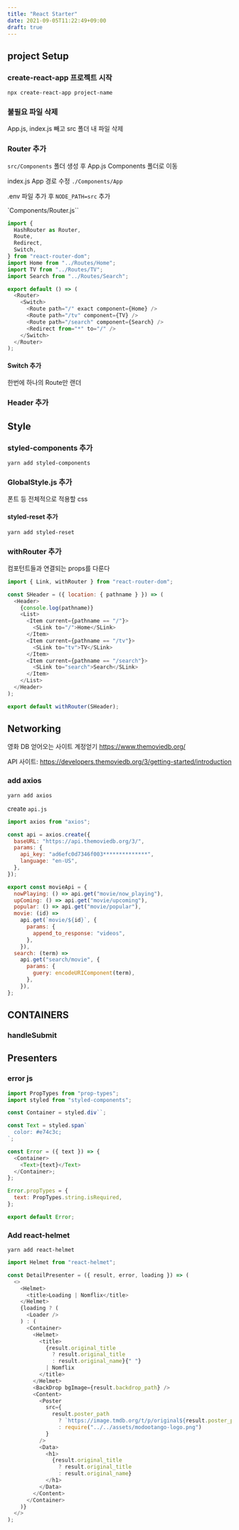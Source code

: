 ```yaml
---
title: "React Starter"
date: 2021-09-05T11:22:49+09:00
draft: true
---
```


## project Setup

### create-react-app 프로젝트 시작

`npx create-react-app project-name`

### 불필요 파일 삭제

App.js, index.js 빼고 src 폴더 내 파일 삭제

### Router 추가

`src/Components` 폴더 생성 후 App.js Components 폴더로 이동

index.js App 경로 수정 `./Components/App`

.env 파일 추가 후 `NODE_PATH=src` 추가

`Components/Router.js``

```javascript
import {
  HashRouter as Router,
  Route,
  Redirect,
  Switch,
} from "react-router-dom";
import Home from "../Routes/Home";
import TV from "../Routes/TV";
import Search from "../Routes/Search";

export default () => (
  <Router>
    <Switch>
      <Route path="/" exact component={Home} />
      <Route path="/tv" component={TV} />
      <Route path="/search" component={Search} />
      <Redirect from="*" to="/" />
    </Switch>
  </Router>
);
```

#### Switch 추가

한번에 하나의 Route만 랜더

### Header 추가

## Style

### styled-components 추가

`yarn add styled-components`

### GlobalStyle.js 추가

폰트 등 전체적으로 적용할 css

#### styled-reset 추가

`yarn add styled-reset`

### withRouter 추가

컴포턴트들과 연결되는 props를 다룬다

```javascript
import { Link, withRouter } from "react-router-dom";

const SHeader = ({ location: { pathname } }) => (
  <Header>
    {console.log(pathname)}
    <List>
      <Item current={pathname == "/"}>
        <SLink to="/">Home</SLink>
      </Item>
      <Item current={pathname == "/tv"}>
        <SLink to="tv">TV</SLink>
      </Item>
      <Item current={pathname == "/search"}>
        <SLink to="search">Search</SLink>
      </Item>
    </List>
  </Header>
);

export default withRouter(SHeader);
```

## Networking

영화 DB 얻어오는 사이트 계정얻기 https://www.themoviedb.org/

API 사이트: https://developers.themoviedb.org/3/getting-started/introduction

### add axios

`yarn add axios`

create `api.js`

```javascript
import axios from "axios";

const api = axios.create({
  baseURL: "https://api.themoviedb.org/3/",
  params: {
    api_key: "ad6efc0d7346f003**************",
    language: "en-US",
  },
});

export const movieApi = {
  nowPlaying: () => api.get("movie/now_playing"),
  upComing: () => api.get("movie/upcoming"),
  popular: () => api.get("movie/popular"),
  movie: (id) =>
    api.get(`movie/${id}`, {
      params: {
        append_to_response: "videos",
      },
    }),
  search: (term) =>
    api.get("search/movie", {
      params: {
        guery: encodeURIComponent(term),
      },
    }),
};
```

## CONTAINERS

### handleSubmit

## Presenters

### error js

```javascript
import PropTypes from "prop-types";
import styled from "styled-components";

const Container = styled.div``;

const Text = styled.span`
  color: #e74c3c;
`;

const Error = ({ text }) => {
  <Container>
    <Text>{text}</Text>
  </Container>;
};

Error.propTypes = {
  text: PropTypes.string.isRequired,
};

export default Error;
```

### Add react-helmet

`yarn add react-helmet`

```javascript
import Helmet from "react-helmet";

const DetailPresenter = ({ result, error, loading }) => (
  <>
    <Helmet>
      <title>Loading | Nomflix</title>
    </Helmet>
    {loading ? (
      <Loader />
    ) : (
      <Container>
        <Helmet>
          <title>
            {result.original_title
              ? result.original_title
              : result.original_name}{" "}
            | Nomflix
          </title>
        </Helmet>
        <BackDrop bgImage={result.backdrop_path} />
        <Content>
          <Poster
            src={
              result.poster_path
                ? `https://image.tmdb.org/t/p/original${result.poster_path}`
                : require("../../assets/modootango-logo.png")
            }
          />
          <Data>
            <h1>
              {result.original_title
                ? result.original_title
                : result.original_name}
            </h1>
          </Data>
        </Content>
      </Container>
    )}
  </>
);
```
